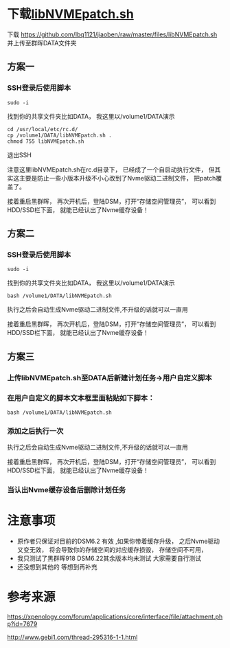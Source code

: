 # 下载[libNVMEpatch.sh](https://raw.githubusercontent.com/lbq1121/jiaoben/master/files/libNVMEpatch.sh) 

下载  https://github.com/lbq1121/jiaoben/raw/master/files/libNVMEpatch.sh 并上传至群晖DATA文件夹

## 方案一

### SSH登录后使用脚本

```
sudo -i 
```

找到你的共享文件夹比如DATA， 我这里以/volume1/DATA演示

```shell
cd /usr/local/etc/rc.d/
cp /volume1/DATA/libNVMEpatch.sh .
chmod 755 libNVMEpatch.sh
```

退出SSH

注意这里libNVMEpatch.sh在rc.d目录下， 已经成了一个自启动执行文件， 但其实这主要是防止一些小版本升级不小心改到了Nvme驱动二进制文件， 把patch覆盖了。 

接着重启黑群晖， 再次开机后，登陆DSM，打开“存储空间管理员”， 可以看到HDD/SSD栏下面， 就能已经认出了Nvme缓存设备！

## 方案二

### SSH登录后使用脚本

```
sudo -i 
```

找到你的共享文件夹比如DATA， 我这里以/volume1/DATA演示

```shell
bash /volume1/DATA/libNVMEpatch.sh 
```

执行之后会自动生成Nvme驱动二进制文件,不升级的话就可以一直用

接着重启黑群晖， 再次开机后，登陆DSM，打开“存储空间管理员”， 可以看到HDD/SSD栏下面， 就能已经认出了Nvme缓存设备！

## 方案三

### 上传libNVMEpatch.sh至DATA后新建计划任务->用户自定义脚本

### 在用户自定义的脚本文本框里面粘贴如下脚本：

```
bash /volume1/DATA/libNVMEpatch.sh 
```

### 添加之后执行一次

执行之后会自动生成Nvme驱动二进制文件,不升级的话就可以一直用

接着重启黑群晖， 再次开机后，登陆DSM，打开“存储空间管理员”， 可以看到HDD/SSD栏下面， 就能已经认出了Nvme缓存设备！

### 当认出Nvme缓存设备后删除计划任务

# 注意事项

- 原作者只保证对目前的DSM6.2 有效 ,如果你带着缓存升级， 之后Nvme驱动又变无效， 将会导致你的存储空间的对应缓存损毁， 存储空间不可用，
- 我只测试了黑群晖918 DSM6.22其余版本均未测试 大家需要自行测试
- 还没想到其他的 等想到再补充

# 参考来源

https://xpenology.com/forum/applications/core/interface/file/attachment.php?id=7679

http://www.gebi1.com/thread-295316-1-1.html